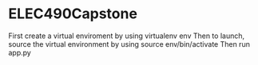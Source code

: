 # ELEC490Capstone
First create a virtual enviroment by using virtualenv env
Then to launch, source the virtual environment by using source env/bin/activate
Then run app.py